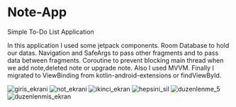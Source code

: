 # Note-App
Simple To-Do List Application

In this application I used some jetpack components.
Room Database to hold our datas.
Navigation and SafeArgs to pass other fragments and to pass data between fragments.
Coroutine to prevent blocking main thread when we add note,deleted note or upgrade note.
Also I used MVVM.
Finally I migrated to ViewBinding from kotlin-android-extensions or findViewById.


![giris_ekrani](https://user-images.githubusercontent.com/79268497/130888549-4c002df4-943f-4585-aa49-14eac8bb3cbf.png)
![not_ekrani](https://user-images.githubusercontent.com/79268497/130888560-f31bb2d8-725a-4ed1-bc39-6e96c902287f.png)
![ikinci_ekran](https://user-images.githubusercontent.com/79268497/130888566-3e94f997-8516-4385-a176-9280eef5f6b1.png)
![hepsini_sil](https://user-images.githubusercontent.com/79268497/130888571-7195c6ca-562f-4f9d-98c6-056cb9611df8.png)
![duzenlenme_5](https://user-images.githubusercontent.com/79268497/130888573-2b2fa805-e0db-4858-815c-776125ce5792.png)
![duzenlenmis_ekran](https://user-images.githubusercontent.com/79268497/130888577-a8a48e4c-ce97-4194-8c61-9e73cf3d63ea.png)

